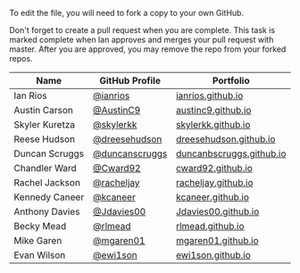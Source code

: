 To edit the file, you will need to fork a copy to your own GitHub.

Don't forget to create a pull request when you are complete. This task is marked complete when Ian approves and merges your pull request with master. After you are approved, you may remove the repo from your forked repos.

| Name | GitHub Profile | Portfolio |
| --- | --- | --- |
| Ian Rios | [@ianrios](https://github.com/ianrios) | [ianrios.github.io](https://ianrios.github.io/) |
| Austin Carson | [@AustinC9](https://github.com/AustinC9) | [austinc9.github.io](https://austinc9.github.io/) |
| Skyler Kuretza | [@skylerkk](https://github.com/skylerkk) | [skylerkk.github.io](https://skylerkk.github.io/) |
| Reese Hudson | [@dreesehudson](https://github.com/dreesehudson) | [dreesehudson.github.io](https://dreesehudson.github.io) |
| Duncan Scruggs | [@duncanscruggs](https://github.com/duncanbscruggs) | [duncanbscruggs.github.io](https://duncanbscruggs.github.io/) |
| Chandler Ward | [@Cward92](https://https://github.com/Cward92) | [cward92.github.io](https://cward92.github.io/) |
| Rachel Jackson | [@racheljay](https://github.com/racheljay) | [racheljay.github.io](https://racheljay.github.io/) |
| Kennedy Caneer | [@kcaneer](https://github.com/kcaneer) | [kcaneer.github.io](https://kcaneer.github.io/) |
| Anthony Davies | [@Jdavies00](https://github.com/Jdavies00) | [Jdavies00.github.io](https://jdavies00.github.io/) |
| Becky Mead | [@rlmead](https://github.com/rlmead) | [rlmead.github.io](https://rlmead.github.io) |
| Mike Garen | [@mgaren01](https://github.com/mgaren01) | [mgaren01.github.io](https://mgaren01.github.io) |
| Evan Wilson | [@ewi1son](https://github.com/ewi1son) | [ewi1son.github.io](https://ewi1son.github.io/) |
